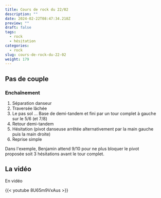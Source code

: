 ```yaml
---
title: Cours de rock du 22/02
description: ""
date: 2024-02-22T08:47:34.218Z
preview: ""
draft: false
tags:
  - rock
  - hésitation
categories:
  - rock
slug: cours-de-rock-du-22-02
weight: 179
---
```


## Pas de couple

### Enchaînement

1. Séparation danseur
2. Traversée lâchée
3. Le pas sol ... Base de demi-tandem et fini par un tour complet à gauche sur le 5/6 (et 7/8)
4. Retour demi-tandem
5. Hésitation (pivot danseuse arrêtée alternativement par la main gauche puis la main droite)
6. Reprise simple

Dans l'exemple, Benjamin attend 9/10 pour ne plus bloquer le pivot proposée soit 3 hésitations avant le tour complet.


## La vidéo

En vidéo

{{< youtube 8U65m9VxAus >}}
